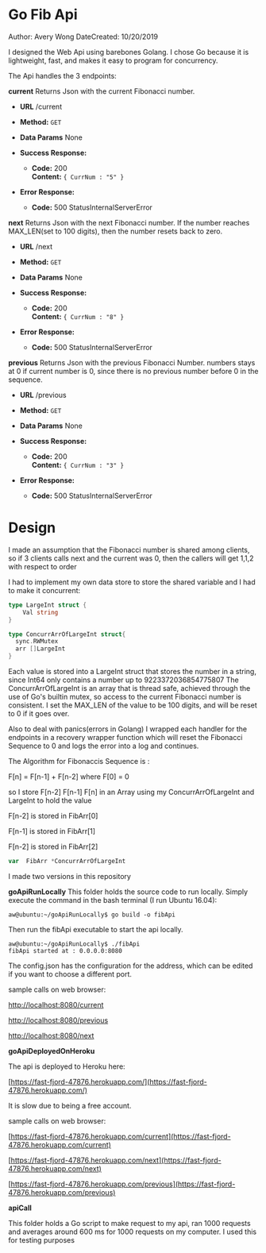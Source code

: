 Go Fib Api
===============================

Author: Avery Wong
DateCreated: 10/20/2019

I designed the Web Api using barebones Golang. I chose Go because it
is lightweight, fast, and makes it easy to program for concurrency.

The Api handles the 3 endpoints:

**current**
  Returns Json with the current Fibonacci number.

* **URL**
  /current

* **Method:**
`GET`

* **Data Params**
  None

* **Success Response:**

    * **Code:** 200 <br />
      **Content:** `{ CurrNum : "5" }`

* **Error Response:**

    * **Code:** 500 StatusInternalServerError <br />

**next**
  Returns Json with the next Fibonacci number.
  If the number reaches MAX_LEN(set to 100 digits), then the number resets back to zero.

* **URL**
  /next

* **Method:**
`GET`

* **Data Params**
  None

* **Success Response:**

    * **Code:** 200 <br />
      **Content:** `{ CurrNum : "8" }`

* **Error Response:**

    * **Code:** 500 StatusInternalServerError <br />

**previous**
  Returns Json with the previous Fibonacci Number.
  numbers stays at 0 if current number is 0, since there is no previous number before 0 in
  the sequence.

* **URL**
  /previous

* **Method:**
`GET`

* **Data Params**
  None

* **Success Response:**

    * **Code:** 200 <br />
      **Content:** `{ CurrNum : "3" }`

* **Error Response:**

    * **Code:** 500 StatusInternalServerError <br />

Design
===============================

I made an assumption that the Fibonacci
number is shared among clients, so if 3 clients calls next and the current was
0, then the callers will get 1,1,2 with respect to order

I had to implement my own data store to store the shared variable and I had to
make it concurrent:

```Go
type LargeInt struct {
  	Val string
}

type ConcurrArrOfLargeInt struct{
  sync.RWMutex
  arr []LargeInt
}
```

Each value is stored into a LargeInt struct that stores the number in a string,
since Int64 only contains a number up to 9223372036854775807
The ConcurrArrOfLargeInt is an array that is thread safe, achieved through
the use of Go's builtin mutex, so access to the current Fibonacci number
is consistent. I set the MAX_LEN of the value to be 100 digits, and will be reset to 0 if it goes over.

Also to deal with panics(errors in Golang) I wrapped each handler for the
endpoints in a recovery wrapper function which will reset the Fibonacci Sequence
to 0 and logs the error into a log and continues.

The Algorithm for Fibonaccis Sequence is :

F[n] = F[n-1] + F[n-2]
where F[0] = 0

so I store F[n-2] F[n-1] F[n] in an Array using my ConcurrArrOfLargeInt and
LargeInt to hold the value

F[n-2] is stored in FibArr[0]

F[n-1] is stored in FibArr[1]

F[n-2] is stored in FibArr[2]

```Go
var  FibArr *ConcurrArrOfLargeInt
```

I made two versions in this repository

**goApiRunLocally**
This folder holds the source code to run locally.
Simply execute the command in the bash terminal (I run Ubuntu 16.04):

```console
aw@ubuntu:~/goApiRunLocally$ go build -o fibApi
```

Then run the fibApi executable to start the api locally.

```console
aw@ubuntu:~/goApiRunLocally$ ./fibApi
fibApi started at : 0.0.0.0:8080
```

The config.json has the configuration for the address, which can be edited if you want to choose a different port.

sample calls on web browser:

[http://localhost:8080/current](http://localhost:8080/current)

[http://localhost:8080/previous](http://localhost:8080/previous)

[http://localhost:8080/next](http://localhost:8080/next)

**goApiDeployedOnHeroku**

The api is deployed to Heroku here:

[https://fast-fjord-47876.herokuapp.com/](https://fast-fjord-47876.herokuapp.com/)

It is slow due to being a free account.

sample calls on web browser:

[https://fast-fjord-47876.herokuapp.com/current](https://fast-fjord-47876.herokuapp.com/current)

[https://fast-fjord-47876.herokuapp.com/next](https://fast-fjord-47876.herokuapp.com/next)

[https://fast-fjord-47876.herokuapp.com/previous](https://fast-fjord-47876.herokuapp.com/previous)

**apiCall**

This folder holds a Go script to make request to my api, ran 1000 requests and
averages around 600 ms for 1000 requests on my computer. I used this for testing purposes
